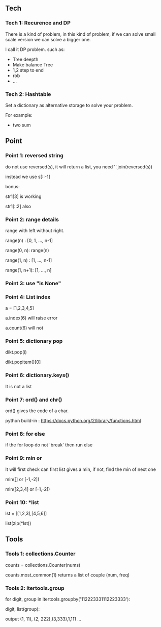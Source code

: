 
## Tech

### Tech 1: Recurence and DP
There is a kind of problem, in this kind of problem, if we can solve small scale version we can solve a bigger one.

I call it DP problem. such as:

* Tree deepth
* Make balance Tree
* 1,2 step to end
* rob
* ...

### Tech 2: Hashtable
Set a dictionary as alternative storage to solve your problem.

For example:
* two sum








## Point

### Point 1:  reversed string
do not use reversed(s), it will return a list, you need ''.join(reversed(s))        

instead we use s[::-1]
    
bonus:

   str1[3] is working 

   str1[::2] also
   

### Point 2: range details
range with left without right.

range(n) :  [0, 1, ..., n-1]

range(0, n): range(n)

range(1, n) :  [1, ..., n-1]

range(1, n+1): [1, ..., n]

### Point 3: use "is None"



### Point 4: List index
a = [1,2,3,4,5]

a.index(6) will raise error

a.count(6) will not

### Point 5: dictionary pop
dikt.pop(i)

dikt.popitem()[0]


### Point 6: dictionary.keys()
It is not a list


### Point 7: ord() and chr()
ord() gives the code of a char.

python build-in : https://docs.python.org/2/library/functions.html


### Point 8: for else
if the for loop do not 'break' then run else


### Point 9: min or
It will first check can first list gives a min, if not, find the min of next one

min([] or [-1,-2])  

min([2,3,4] or [-1,-2])

### Point 10: *list
lst = [[1,2,3],[4,5,6]]

list(zip(*lst))






## Tools


### Tools 1: collections.Counter
counts = collections.Counter(nums)

counts.most_common(1) returns a list of couple (num, freq)

### Tools 2: itertools.group
for digit, group in itertools.groupby('112223331112223333'):

digit, list(group):

output (1, 11), (2, 222),(3,333),1,111 ...
